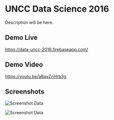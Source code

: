 # UNCC Data Science 2016
Description will be here.

## Demo Live
https://data-uncc-2016.firebaseapp.com/

## Demo Video
https://youtu.be/aBavZnHrb3g

## Screenshots

![Screenshot Data](https://lh3.googleusercontent.com/qg8lCffXoGcyH8kwfNec4djyPDn1yX-SfnTM3vBaAWalWrD0UiRSFs_vASw49js9noChNFadFEPd1kH6NsPrD7o5Y68SEvkwY4Lrr3GPaZ0dZoaWD6fQkwIi_FxoysvgcXux5UB4uuB3mlOOE5jJd7OvT-fz1zVSjrfegeEPAYX1ax4KLdXBwLXn5P5bDM5ALJwUwRH8zwz3LDpsS6VghGlDzW2m3Wn2J1HOA2KrGV2MgvGeQG0TpWNvObaq2IJYrQ-AhgZE71UxzpwgRUxDyC6tDMkHH7z4JHoCuKi4pjA_NTa5lz96uMfgesNfoOr6tZ8vT-fcsoulzRFgEKnvZyk3cSn2UJrHfScwfn-Ry27VdEfolgXZ8qBXGZhd6_YyZ5X_TqA4scWH-ESz78DPooVRQuSsAJyqHbVjtyH-rj-NnndeHtZvcgKmsV648-9e3cHzi0b9XpvFDfP-0l4o9FWGz3B9xXbuMKu3388oF1e468GLzMvJ47Ae9s1bASzAxCNlG0Q7E6phU8rvnOwhk3xtKqlOheO0a_vEHqCVvSiG9itJh42SQ-ONE3RjU6fp0i_o=w1278-h703-no "screenshot Data")

![Screenshot Data](https://lh3.googleusercontent.com/veyGgV2Jud_HRcJeRs4TgDm7XuwzU0rtTIF0MFKdaf8C1fW_f_qh_KPO7O1WVqhHePnbzbeGa_keycQ-9Y-Hfwqfi1ylH_XXYbACHsWWdmzkilLF6-w-a30mZnYyQ9l8HGtZfPHSA_sgWuZ3CbCoI01WcIcxjgPffP--njYfYFDdWkRjHwBllv-DdN3gN4KVcDGzd1AQnoBggY8-TasDo9KCsKO-67fC3wd_mB-EAli_JF6muQehGctr09aCC8dM0V9lC8PiaTLI4GRR_r3MK5oCRhhav5p91d3h3wwh6_Xhnk0xujZrCkNoWE5oNQYUKkjF7opgvFoFMT67KXj8b4Sltn_NukYyRJAhyEmgl-vS7PvW3orAFa1LNKlgu-wrOXrJsrhDgYBWbNsj1Uy1U0bX8H3NSvQz4w7cSByeJVOhKdTMdy_Lw7O9Entnt5_h05HxLSDP6R56EUHntSd-F4pJZwafXqV0-AED6_u8EDd9TQTNYdfoVHe1CNJ7lDMGUgfcu2rPDallpASm6hD1yBPl-xJUF40X6pkQkAbpCyUPJw6bILuIHktqy5z7yNO3kOPT=w1063-h585-no "screenshot Data")
